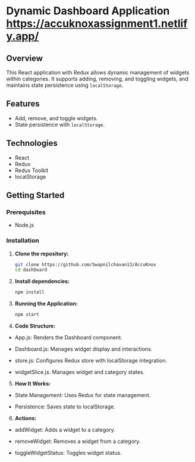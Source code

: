 # Dynamic Dashboard Application https://accuknoxassignment1.netlify.app/

## Overview

This React application with Redux allows dynamic management of widgets within categories. It supports adding, removing, and toggling widgets, and maintains state persistence using `localStorage`.

## Features

- Add, remove, and toggle widgets.
- State persistence with `localStorage`.

## Technologies

- React
- Redux
- Redux Toolkit
- localStorage
 
## Getting Started

### Prerequisites

- Node.js

### Installation

1. **Clone the repository:**
   ```bash
   git clone https://github.com/Swapnilchavan13/AccuKnox
   cd dashboard

2. **Install dependencies:**
   ```bash
   npm install

3. **Running the Application:**
   ```bash
   npm start

4. **Code Structure:**

- App.js: Renders the Dashboard component.

- Dashboard.js: Manages widget display and interactions.

- store.js: Configures Redux store with localStorage integration.

- widgetSlice.js: Manages widget and category states.


5. **How It Works:**

- State Management: Uses Redux for state management.

- Persistence: Saves state to localStorage.

6. **Actions:**

- addWidget: Adds a widget to a category.

- removeWidget: Removes a widget from a category.

- toggleWidgetStatus: Toggles widget status.
